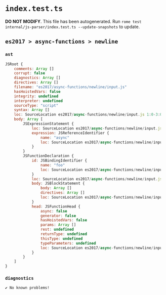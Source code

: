 # `index.test.ts`

**DO NOT MODIFY**. This file has been autogenerated. Run `rome test internal/js-parser/index.test.ts --update-snapshots` to update.

## `es2017 > async-functions > newline`

### `ast`

```javascript
JSRoot {
	comments: Array []
	corrupt: false
	diagnostics: Array []
	directives: Array []
	filename: "es2017/async-functions/newline/input.js"
	hasHoistedVars: false
	integrity: undefined
	interpreter: undefined
	sourceType: "script"
	syntax: Array []
	loc: SourceLocation es2017/async-functions/newline/input.js 1:0-3:0
	body: Array [
		JSExpressionStatement {
			loc: SourceLocation es2017/async-functions/newline/input.js 1:0-1:5
			expression: JSReferenceIdentifier {
				name: "async"
				loc: SourceLocation es2017/async-functions/newline/input.js 1:0-1:5 (async)
			}
		}
		JSFunctionDeclaration {
			id: JSBindingIdentifier {
				name: "foo"
				loc: SourceLocation es2017/async-functions/newline/input.js 2:9-2:12 (foo)
			}
			loc: SourceLocation es2017/async-functions/newline/input.js 2:0-2:18
			body: JSBlockStatement {
				body: Array []
				directives: Array []
				loc: SourceLocation es2017/async-functions/newline/input.js 2:15-2:18
			}
			head: JSFunctionHead {
				async: false
				generator: false
				hasHoistedVars: false
				params: Array []
				rest: undefined
				returnType: undefined
				thisType: undefined
				typeParameters: undefined
				loc: SourceLocation es2017/async-functions/newline/input.js 2:12-2:14
			}
		}
	]
}
```

### `diagnostics`

```
✔ No known problems!

```
